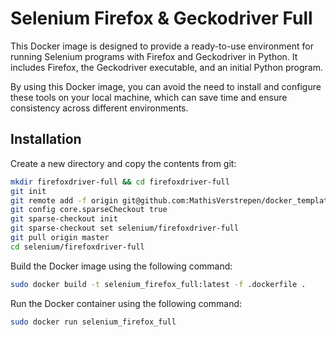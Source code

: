 # Selenium Firefox & Geckodriver Full

This Docker image is designed to provide a ready-to-use environment for running Selenium programs with Firefox and Geckodriver in Python. It includes Firefox, the Geckodriver executable, and an initial Python program.

By using this Docker image, you can avoid the need to install and configure these tools on your local machine, which can save time and ensure consistency across different environments.


## Installation

Create a new directory and copy the contents from git:

```bash
mkdir firefoxdriver-full && cd firefoxdriver-full
git init
git remote add -f origin git@github.com:MathisVerstrepen/docker_templates.git
git config core.sparseCheckout true
git sparse-checkout init
git sparse-checkout set selenium/firefoxdriver-full
git pull origin master
cd selenium/firefoxdriver-full
```

Build the Docker image using the following command:
```bash
sudo docker build -t selenium_firefox_full:latest -f .dockerfile .
```

Run the Docker container using the following command:
```bash
sudo docker run selenium_firefox_full
```
